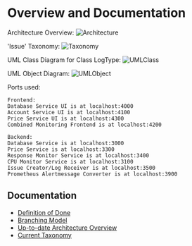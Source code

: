 # Overview and Documentation

Architecture Overview:
![Architecture](https://github.com/ccims/overview-and-documentation/blob/master/Architektur%20Gesamtsystem%20Aktuell.jpg?raw=true)


'Issue' Taxonomy:
![Taxonomy](https://github.com/ccims/overview-and-documentation/blob/master/issue_taxonomy/Issue%20Taxonomy.jpg?raw=true)

UML Class Diagram for Class LogType:
![UMLClass](https://github.com/ccims/overview-and-documentation/blob/master/formats/LogMessageFormat/UML_diagrams/UML%20Class%20Diagram.png?raw=true)


UML Object Diagram:
![UMLObject](https://github.com/ccims/overview-and-documentation/blob/master/formats/LogMessageFormat/UML_diagrams/UML%20Object%20Diagram.png?raw=true)


Ports used:
 
    Frontend: 
    Database Service UI is at localhost:4000 
    Account Service UI is at localhost:4100 
    Price Service UI is at localhost:4300 
    Combined Monitoring Frontend is at localhost:4200

    Backend:
    Database Service is at localhost:3000 
    Price Service is at localhost:3300
    Response Monitor Service is at localhost:3400 
    CPU Monitor Service is at localhost:3100
    Issue Creator/Log Receiver is at localhost:3500
    Prometheus Alertmessage Converter is at localhost:3900

## Documentation

- [Definition of Done](definition-of-done.md)
- [Branching Model](./Branching_Model.md) 
- [Up-to-date Architecture Overview](https://miro.com/app/board/o9J_kqtmf3c=/)
- [Current Taxonomy](https://miro.com/app/board/o9J_ktxAhs4=/)
